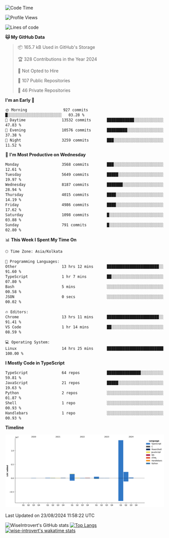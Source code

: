 <!--START_SECTION:waka-->
![Code Time](http://img.shields.io/badge/Code%20Time-1%2C543%20hrs%2030%20mins-blue)

![Profile Views](http://img.shields.io/badge/Profile%20Views-0-blue)

![Lines of code](https://img.shields.io/badge/From%20Hello%20World%20I%27ve%20Written-18.9%20million%20lines%20of%20code-blue)

**🐱 My GitHub Data** 

> 📦 165.7 kB Used in GitHub's Storage 
 > 
> 🏆 328 Contributions in the Year 2024
 > 
> 🚫 Not Opted to Hire
 > 
> 📜 107 Public Repositories 
 > 
> 🔑 46 Private Repositories 
 > 
**I'm an Early 🐤** 

```text
🌞 Morning                927 commits         █░░░░░░░░░░░░░░░░░░░░░░░░   03.28 % 
🌆 Daytime                13532 commits       ████████████░░░░░░░░░░░░░   47.83 % 
🌃 Evening                10576 commits       █████████░░░░░░░░░░░░░░░░   37.38 % 
🌙 Night                  3259 commits        ███░░░░░░░░░░░░░░░░░░░░░░   11.52 % 
```
📅 **I'm Most Productive on Wednesday** 

```text
Monday                   3568 commits        ███░░░░░░░░░░░░░░░░░░░░░░   12.61 % 
Tuesday                  5649 commits        █████░░░░░░░░░░░░░░░░░░░░   19.97 % 
Wednesday                8187 commits        ███████░░░░░░░░░░░░░░░░░░   28.94 % 
Thursday                 4015 commits        ████░░░░░░░░░░░░░░░░░░░░░   14.19 % 
Friday                   4986 commits        ████░░░░░░░░░░░░░░░░░░░░░   17.62 % 
Saturday                 1098 commits        █░░░░░░░░░░░░░░░░░░░░░░░░   03.88 % 
Sunday                   791 commits         █░░░░░░░░░░░░░░░░░░░░░░░░   02.80 % 
```


📊 **This Week I Spent My Time On** 

```text
🕑︎ Time Zone: Asia/Kolkata

💬 Programming Languages: 
Other                    13 hrs 12 mins      ███████████████████████░░   91.60 % 
TypeScript               1 hr 7 mins         ██░░░░░░░░░░░░░░░░░░░░░░░   07.80 % 
Bash                     5 mins              ░░░░░░░░░░░░░░░░░░░░░░░░░   00.58 % 
JSON                     0 secs              ░░░░░░░░░░░░░░░░░░░░░░░░░   00.02 % 

🔥 Editors: 
Chrome                   13 hrs 11 mins      ███████████████████████░░   91.41 % 
VS Code                  1 hr 14 mins        ██░░░░░░░░░░░░░░░░░░░░░░░   08.59 % 

💻 Operating System: 
Linux                    14 hrs 25 mins      █████████████████████████   100.00 % 
```

**I Mostly Code in TypeScript** 

```text
TypeScript               64 repos            ███████████████░░░░░░░░░░   59.81 % 
JavaScript               21 repos            █████░░░░░░░░░░░░░░░░░░░░   19.63 % 
Python                   2 repos             ░░░░░░░░░░░░░░░░░░░░░░░░░   01.87 % 
Shell                    1 repo              ░░░░░░░░░░░░░░░░░░░░░░░░░   00.93 % 
Handlebars               1 repo              ░░░░░░░░░░░░░░░░░░░░░░░░░   00.93 % 
```



**Timeline**

![Lines of Code chart](https://raw.githubusercontent.com/wise-introvert/wise-introvert/master/assets/bar_graph.png)


 Last Updated on 23/08/2024 11:58:22 UTC
<!--END_SECTION:waka-->

![WiseIntrovert's GitHub stats](https://github-readme-stats.vercel.app/api?username=wise-introvert&count_private=true&show_icons=true)
[![Top Langs](https://github-readme-stats.vercel.app/api/top-langs/?username=wise-introvert&langs_count=10)](https://github.com/anuraghazra/github-readme-stats)
[![wise-introvert's wakatime stats](https://github-readme-stats.vercel.app/api/wakatime?username=wiseintrovert)](https://github.com/anuraghazra/github-readme-stats)
